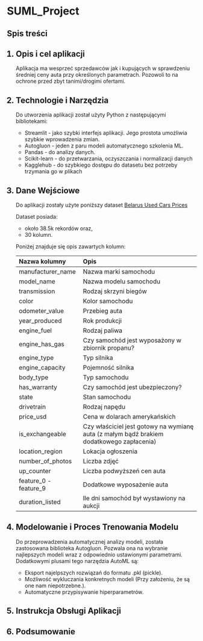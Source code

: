 # SUML_Project

## Spis treści
<ol>
  
## <li>Opis i cel aplikacji</li>

<p>Aplikacja ma wesprzeć sprzedawców jak i kupujących w sprawdzeniu średniej ceny auta przy określonych parametrach. Pozowoli to na ochrone przed zbyt tanimi/drogimi ofertami.</p>

## <li>Technologie i Narzędzia</li>

Do utworzenia aplikacji został użyty Python z następującymi bibliotekami:
<ul>
  <li>Streamlit - jako szybki interfejs aplikacji. Jego prostota umożliwia szybkie wprowadzenia zmian.</li>
  <li>Autogluon - jeden z paru modeli automatycznego szkolenia ML.</li>
  <li>Pandas - do analizy danych.</li>
  <li>Scikit-learn - do przetwarzania, oczyszczania i normalizacji danych</li>
  <li>Kagglehub - do szybkiego dostępu do datasetu bez potrzeby trzymania go w plikach</li>
</ul>

## <li>Dane Wejściowe</li>
<p>Do aplikacji zostały użyte poniższy dataset <a href=https://www.kaggle.com/datasets/lepchenkov/usedcarscatalog>Belarus Used Cars Prices</a></p>
</a>
<p>Dataset posiada:
<ul>
  <li>około 38.5k rekordów oraz,</li>
  <li>30 kolumn.</li>
</ul></p>
<p>Poniżej znajduje się opis zawartych kolumn:</p>

| Nazwa kolumny | Opis |
|:-------------------|:------------------------------------------------|
| manufacturer_name | Nazwa marki samochodu |
| model_name | Nazwa modelu samochodu |
| transmission | Rodzaj skrzyni biegów |
| color | Kolor samochodu |
| odometer_value | Przebieg auta |
| year_produced | Rok produkcji |
| engine_fuel | Rodzaj paliwa |
| engine_has_gas | Czy samochód jest wyposażony w zbiornik propanu? |
| engine_type | Typ silnika |
| engine_capacity | Pojemność silnika |
| body_type | Typ samochodu |
| has_warranty | Czy samochód jest ubezpieczony? |
| state | Stan samochodu |
| drivetrain | Rodzaj napędu |
| price_usd | Cena w dolarach amerykańskich |
| is_exchangeable | Czy właściciel jest gotowy na wymianę auta (z małym bądź brakiem dodatkowego zapłacenia) |
| location_region | Lokacja ogłoszenia |
| number_of_photos | Liczba zdjęć |
| up_counter | Liczba podwyższeń cen auta |
| feature_0 - feature_9 | Dodatkowe wyposażenie auta |
| duration_listed | Ile dni samochód był wystawiony na aukcji |


## <li>Modelowanie i Proces Trenowania Modelu</li>

<p>Do przeprowadzenia automatycznej analizy modeli, została zastosowana biblioteka Autogluon. Pozwala ona na wybranie najlepszych modeli wraz z odpowiednio ustawionymi parametrami. Dodatkowymi plusami tego narzędzia AutoML są:
  <ul>
    <li>Eksport najelpszych rozwiązań do formatu .pkl (pickle).</li>
    <li>Możliwość wykluczania konkretnych modeli (Przy założeniu, że są one nam niepotrzebne.).</li>
    <li>Automatyczne przypisywanie hiperparametrów.</li>
  </ul></p>

## <li>Instrukcja Obsługi Aplikacji</li>
## <li>Podsumowanie</li>

</ol>
